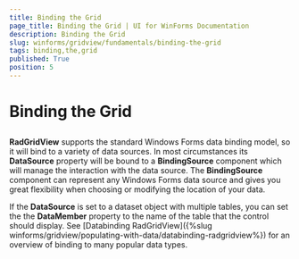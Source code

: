 ```yaml
---
title: Binding the Grid
page_title: Binding the Grid | UI for WinForms Documentation
description: Binding the Grid
slug: winforms/gridview/fundamentals/binding-the-grid
tags: binding,the,grid
published: True
position: 5
---
```


# Binding the Grid

## 

 __RadGridView__ supports the standard Windows Forms data binding model, so it will bind to a variety of data sources. In most circumstances its __DataSource__ property will be bound to a __BindingSource__ component which will manage the interaction with the data source. The __BindingSource__ component can represent any Windows Forms data source and gives you great flexibility when choosing or modifying the location of your data.


If the __DataSource__ is set to a dataset object with multiple tables, you can set the the __DataMember__ property to the name of the table that the control should display. See [Databinding RadGridView]({%slug winforms/gridview/populating-with-data/databinding-radgridview%}) for an overview of binding to many popular data types.
